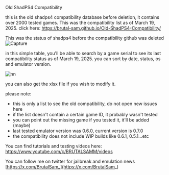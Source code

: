 Old ShadPS4 Compatibility

this is the old shadps4 compatibility database before deletion, it contains over 2000 tested games.
This was the compatibility list as of March 19, 2025. click here: https://brutal-sam.github.io/Old-ShadPS4-Compatibility/

This was the status of shadps4 before the compatibility github was deleted
![Capture](https://github.com/user-attachments/assets/8a1e6141-7bc9-4659-bc37-697c5acc83a6)

in this simple table, you'll be able to search by a game serial to see its last compatibility status
as of March 19, 2025. you can sort by date, status, os and emulator version. 


![nn](https://github.com/user-attachments/assets/690fe7d9-6a61-44dd-a1d8-934c5994eea0)

you can also get the xlsx file if you wish to modify it.

please note:

- this is only a list to see the old compatibility, do not open new issues here
- if the list doesn't contain a certain game ID, it probably wasn't tested
- you can point out the missing game if you tested it, it'll be added (maybe)
- last tested emulator version was 0.6.0, current version is 0.7.0
- the compatibility does not include WIP builds like 0.6.1, 0.5.1...etc

You can find tutorials and testing videos here: https://www.youtube.com/c/BRUTALSAMM/videos

You can follow me on twitter for jailbreak and emulation news [https://x.com/BrutalSam_](https://x.com/BrutalSam_)
  
